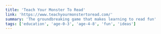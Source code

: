 ```yaml
---
title: 'Teach Your Monster To Read'
link: 'https://www.teachyourmonstertoread.com/'
summary: 'The groundbreaking game that makes learning to read fun'
tags: ['education', 'age-0-3', 'age-4-8', 'fun', 'ideas']
---
```


